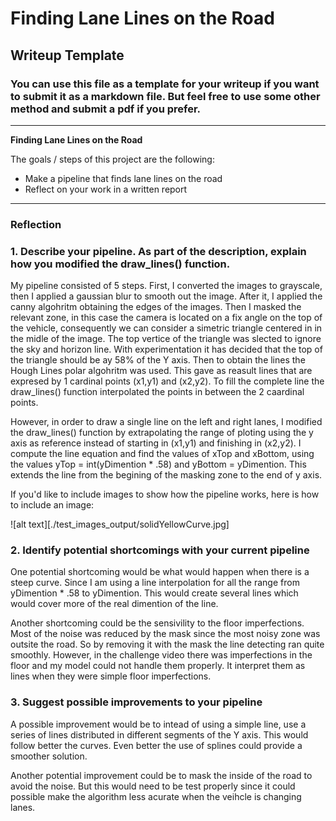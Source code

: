 # **Finding Lane Lines on the Road** 

## Writeup Template

### You can use this file as a template for your writeup if you want to submit it as a markdown file. But feel free to use some other method and submit a pdf if you prefer.

---

**Finding Lane Lines on the Road**

The goals / steps of this project are the following:
* Make a pipeline that finds lane lines on the road
* Reflect on your work in a written report


[//]: # (Image References)

[image1]: ./examples/grayscale.jpg "Grayscale"

---

### Reflection

### 1. Describe your pipeline. As part of the description, explain how you modified the draw_lines() function.

My pipeline consisted of 5 steps. First, I converted the images to grayscale, then I applied a gaussian blur to smooth out the image. After it, I applied the canny algohritm obtaining the edges of the images. Then I masked the relevant zone, in this case the camera is located on a fix angle on the top of the vehicle, consequently we can consider a simetric triangle centered in in the midle of the image. The top vertice of the triangle was slected to ignore the sky and horizon line. With experimentation it has decided that the top of the triangle should be ay 58% of the Y axis. Then to obtain the lines the Hough Lines polar algohritm was used. This gave as reasult lines that are expresed by 1 cardinal points (x1,y1) and (x2,y2). To fill the complete line the draw_lines() function interpolated the points in between the 2 caardinal points.

However, in order to draw a single line on the left and right lanes, I modified the draw_lines() function by extrapolating the range of ploting using the y axis as reference instead of starting in (x1,y1) and finishing in (x2,y2). I compute the line equation and find the values of xTop and xBottom, using the values yTop = int(yDimention * .58) and yBottom = yDimention. This extends the line from the begining of the masking zone to the end of y axis. 

If you'd like to include images to show how the pipeline works, here is how to include an image: 

![alt text][./test_images_output/solidYellowCurve.jpg]


### 2. Identify potential shortcomings with your current pipeline


One potential shortcoming would be what would happen when there is a steep curve. Since I am using a line interpolation for all the range from yDimention * .58 to yDimention. This would create several lines which would cover more of the real dimention of the line.

Another shortcoming could be the sensivility to the floor imperfections. Most of the noise was reduced by the mask since the most noisy zone  was outsite the road. So by removing it with the mask the line detecting ran quite smoothly. However, in the challenge video there was imperfections in the floor and my model could not handle them properly. It interpret them as lines when they were simple floor imperfections.


### 3. Suggest possible improvements to your pipeline

A possible improvement would be to intead of using a simple line, use a series of lines distributed in different segments of the Y axis. This would follow better the curves. Even better the use of splines could provide a smoother solution.

Another potential improvement could be to mask the inside of the road to avoid the noise. But this would need to be test properly since it could possible make the algorithm less acurate when the veihcle is changing lanes. 
